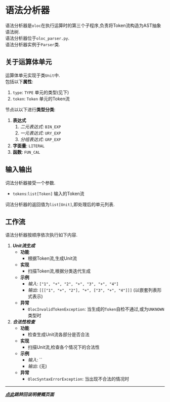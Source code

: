 # 语法分析器  

语法分析器是`oloc`在执行运算时的第三个子程序,负责将Token流构造为AST抽象语法树.  
语法分析器位于`oloc_parser.py`.  
语法分析器实例于`Parser`类.  

## 关于运算体单元  

运算体单元实现于类`Unit`中.  
包括以下**属性**:  

1. `type`: `TYPE` 单元的类型(见下)  
2. `token`: `Token` 单元的Token流

节点以以下进行**类型分类**:  

1. **表达式**  
    1. *二元表达式*: `BIN_EXP`  
    2. *一元表达式*: `URY_EXP`  
    3. *分组表达式*: `GRP_EXP`  
2. **字面量**: `LITERAL`  
3. **函数**: `FUN_CAL`

## 输入输出  

词法分析器接受一个参数.  

- `tokens`:`list[Token]` 输入的Token流  

词法分析器的返回值为`list[Unit]`,即处理后的单元列表.  

## 工作流  

语法分析器按顺序依次执行如下内容.  

1. ***Unit流生成***  
   - **功能**  
      - 根据Token流,生成Unit流      
   - **实现**  
      - 扫描Token流,根据分类迭代生成     
   - **示例**  
      - *输入*: `["1", "+", "2", "+", "3", "+", "4"]`  
      - *输出*: `[[["1", "+", "2"], "+", ["3", "+", "4"]]]` (以嵌套列表形式表示)
   - **异常**  
      - `OlocInvalidTokenException`: 当生成的`Token`自检不通过,或为`UNKNOWN`类型时
2. ***合法性检查***  
   - **功能**  
      - 检查生成Unit流各部分是否合法      
   - **实现**  
      - 扫描Unit流,检查各个情况下的合法性     
   - **示例**  
      - *输入*: ``  
      - *输出*: (无)
   - **异常**  
      - `OlocSyntaxErrorException`: 当出现不合法的情况时  
     
---
***[点此](../项目说明梗概.md)跳转回说明梗概页面***  